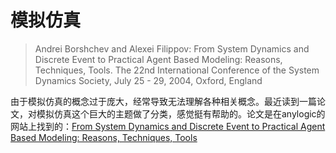# 模拟仿真

> Andrei Borshchev and Alexei Filippov: From System Dynamics and Discrete Event to Practical Agent Based Modeling: Reasons, Techniques, Tools. The 22nd International Conference of the System Dynamics Society, July 25 - 29, 2004, Oxford, England

由于模拟仿真的概念过于庞大，经常导致无法理解各种相关概念。最近读到一篇论文，对模拟仿真这个巨大的主题做了分类，感觉挺有帮助的。论文是在anylogic的网站上找到的：[From System Dynamics and Discrete Event to Practical Agent Based Modeling: Reasons, Techniques, Tools](https://www.anylogic.cn/resources/articles/from-system-dynamics-and-discrete-event-to-practical-agent-based-modeling-reasons-techniques-tools/)

